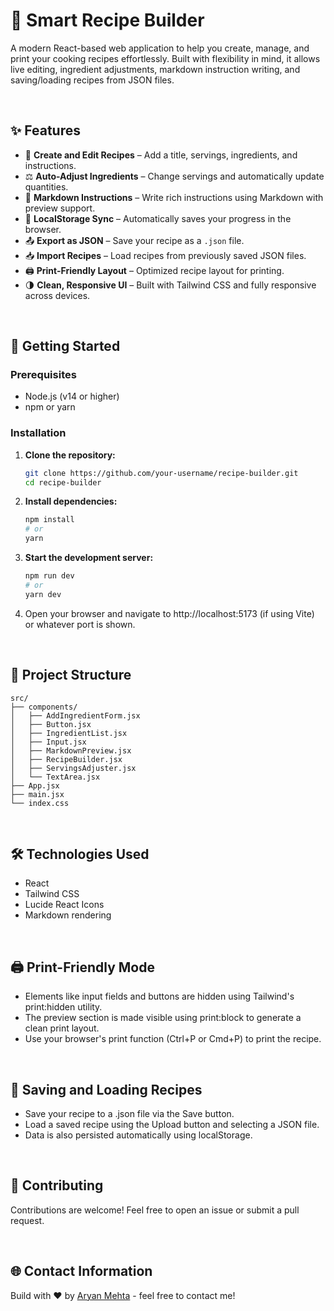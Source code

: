 # 🧠 Smart Recipe Builder

A modern React-based web application to help you create, manage, and print your cooking recipes effortlessly. Built with flexibility in mind, it allows live editing, ingredient adjustments, markdown instruction writing, and saving/loading recipes from JSON files.

<br>

## ✨ Features

- 📝 **Create and Edit Recipes** – Add a title, servings, ingredients, and instructions.
- ⚖️ **Auto-Adjust Ingredients** – Change servings and automatically update quantities.
- 🔁 **Markdown Instructions** – Write rich instructions using Markdown with preview support.
- 💾 **LocalStorage Sync** – Automatically saves your progress in the browser.
- 📤 **Export as JSON** – Save your recipe as a `.json` file.
- 📥 **Import Recipes** – Load recipes from previously saved JSON files.
- 🖨️ **Print-Friendly Layout** – Optimized recipe layout for printing.
- 🌗 **Clean, Responsive UI** – Built with Tailwind CSS and fully responsive across devices.

<br>

## 🚀 Getting Started

### Prerequisites

- Node.js (v14 or higher)
- npm or yarn

### Installation

1. **Clone the repository:**

   ```bash
   git clone https://github.com/your-username/recipe-builder.git
   cd recipe-builder

   ```

2. **Install dependencies:**

   ```bash
   npm install
   # or
   yarn
   ```

3. **Start the development server:**
   ```bash
   npm run dev
   # or
   yarn dev
   ```

4. Open your browser and navigate to http://localhost:5173 (if using Vite) or whatever port is shown.

<br>

## 📂 Project Structure
```
src/
├── components/
│   ├── AddIngredientForm.jsx
│   ├── Button.jsx
│   ├── IngredientList.jsx
│   ├── Input.jsx
│   ├── MarkdownPreview.jsx
│   ├── RecipeBuilder.jsx
│   ├── ServingsAdjuster.jsx
│   └── TextArea.jsx
├── App.jsx
├── main.jsx
└── index.css

```

<br>

## 🛠️ Technologies Used
- React
- Tailwind CSS
- Lucide React Icons
- Markdown rendering

<br>

## 🖨️ Print-Friendly Mode
- Elements like input fields and buttons are hidden using Tailwind's print:hidden utility.
- The preview section is made visible using print:block to generate a clean print layout.
- Use your browser's print function (Ctrl+P or Cmd+P) to print the recipe.

<br>

## 📄 Saving and Loading Recipes
- Save your recipe to a .json file via the Save button.
- Load a saved recipe using the Upload button and selecting a JSON file.
- Data is also persisted automatically using localStorage.

<br>

## 🙌 Contributing

Contributions are welcome! Feel free to open an issue or submit a pull request.

<br>

## 🌐 Contact Information

Build with ❤️ by [Aryan Mehta](https://aryanmehta.netlify.app/) - feel free to contact me!